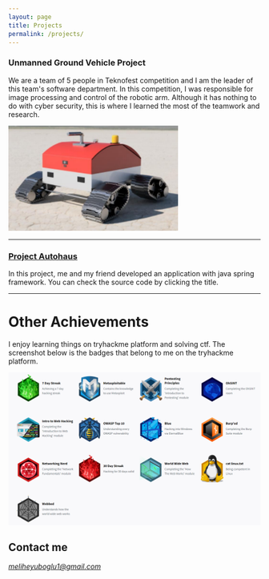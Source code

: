 ```yaml
---
layout: page
title: Projects
permalink: /projects/
---
```


### Unmanned Ground Vehicle Project

We are a team of 5 people in Teknofest competition and I am the
leader of this team's software department. In this competition, I was
responsible for image processing and control of the robotic arm.
Although it has nothing to do with cyber security, this is where I
learned the most of the teamwork and research.

![TheVehicle](/images/aracfoto.png)

***

### [Project Autohaus](https://github.com/meliheyuboglu/Autohaus)

In this project, me and my friend developed an application with java spring framework. You can check the source code by clicking the title.


***

# Other Achievements

I enjoy learning things on tryhackme platform and solving ctf. The screenshot below is the badges that belong to me on the tryhackme platform.

![TryHackMeBadges](/images/TryHackMeBadges.png)

## Contact me

*meliheyuboglu1@gmail.com*
